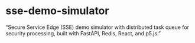 # sse-demo-simulator
“Secure Service Edge (SSE) demo simulator with distributed task queue for security processing, built with FastAPI, Redis, React, and p5.js.”
